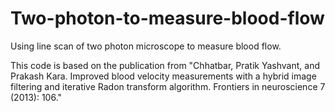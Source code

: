 # Two-photon-to-measure-blood-flow
Using line scan of two photon microscope to measure blood flow.

This code is based on the publication from "Chhatbar, Pratik Yashvant, and Prakash Kara. Improved blood velocity measurements with a hybrid image filtering and iterative Radon transform algorithm. Frontiers in neuroscience 7 (2013): 106."
